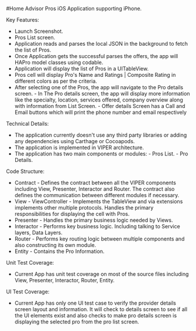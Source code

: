 #Home Advisor Pros iOS Application supporting iPhone.

Key Features:
-  Launch Screenshot.
-  Pros List screen.
-  Application reads and parses the local JSON in the background to fetch the list of Pros.
-  Once Application gets the successful parses the offers, the app will HAPro model classes using codable.
-  Application will display the list of Pros in a UITableView.
-  Pros cell will display Pro's Name and Ratings | Composite Rating in different colors as per the criteria.
-  After selecting one of the Pros, the app will navigate to the Pro details screen.
        - In The Pro details screen, the app will display more information like the specialty, location, services offered, company overview along with information from List Screen.
        -  Offer details Screen has a Call and Email buttons which will print the phone number and email respectively

Technical Details:
- The application currently doesn't use any third party libraries or adding any dependencies using Carthage or Cocoapods.
- The application is implemented in VIPER architecture.
- The application has two main components or modules:
      - Pros List.
      - Pro Details.


Code Structure:
- Contract   - Defines the contract between all the VIPER components including View, Presenter, Interactor and Router. The contract also defines the communication between different modules if necessary.
- View       - ViewController - Implements the TableView and via extensions implements other multiple protocols. Handles the primary responsibilities for displaying the cell with Pros.
- Presenter  - Handles the primary business logic needed by Views.
- Interactor - Performs key business logic. Including talking to Service layers, Data Layers.
- Router     - Performs key routing logic between multiple components and also constructing its own module.
- Entity     - Contains the Pro Information.

Unit Test Coverage:
- Current App has unit test coverage on most of the source files including View, Presenter, Interactor, Router, Entity.

UI Test Coverage:
- Current App has only one UI test case to verify the provider details screen layout and information. It will check to details screen to see if all the UI elements exist and also checks to make pro details screen is displaying the selected pro from the pro list screen.
